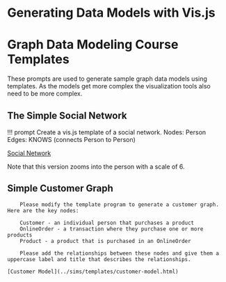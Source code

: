 # Generating Data Models with Vis.js

# Graph Data Modeling Course Templates

These prompts are used to generate sample graph data models using templates.
As the models get more complex the visualization tools also need to be
more complex.

## The Simple Social Network

!!! prompt
    Create a vis.js template of a social network.
    Nodes: Person
    Edges: KNOWS (connects Person to Person)

[Social Network](../sims/templates/social-network-model.html)

Note that this version zooms into the person with a scale of 6.

## Simple Customer Graph

``` prompt
    Please modify the template program to generate a customer graph.  Here are the key nodes:

    Customer - an individual person that purchases a product
    OnlineOrder - a transaction where they purchase one or more products
    Product - a product that is purchased in an OnlineOrder

    Please add the relationships between these nodes and give them a uppercase label and title that describes the relationships.

[Customer Model](../sims/templates/customer-model.html)
